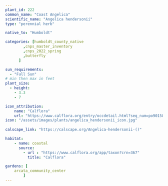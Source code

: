 ```yaml
---
plant_id: 222 
common_name: "Coast Angelica"
scientific_name: "Angelica hendersonii"
type: "perennial herb"

native_to: "Humboldt"

categories: [humboldt_county_native
        ,cnps_master_inventory
        ,cnps_2022_spring
        ,butterfly
      ]

sun_requirements:
  - "Full Sun"
# min then max in feet
plant_size:
  - height: 
    - 3.3 
    - 7

icon_attribution: 
    name: "Calflora"
    url: "https://www.calflora.org/entry/occdetail.html?seq_num=po90158"
icon: "/assets/images/plants/angelica_hendersonii_icon.jpg"
 
calscape_link: "https://calscape.org/Angelica-hendersonii-()"

habitat: 
    - name: coastal
      source: 
        - url : "https://www.calflora.org/app/taxon?crn=367"
          title: "Calflora"

gardens: [
    arcata_community_center
        ]
---
```








